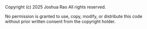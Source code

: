 Copyright (c) 2025 Joshua Rao
All rights reserved.

No permission is granted to use, copy, modify, or distribute this code
without prior written consent from the copyright holder.

